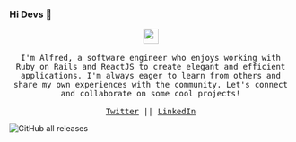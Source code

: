 ### Hi Devs 👋

<p align="center">
  <img src="https://user-images.githubusercontent.com/5679180/79618120-0daffb80-80be-11ea-819e-d2b0fa904d07.gif" width="27px">
  <br><br>
  <samp>
  I'm Alfred, a software engineer who enjoys working with Ruby on Rails  and ReactJS to create elegant and efficient applications. I'm always eager to learn from others and share my own experiences with the community. Let's connect and collaborate on some cool projects!
     <br><br><a href="https://twitter.com/AlfredBisimwa3">Twitter</a> || <a href="https://www.linkedin.com/in/alfred-bisimwa/">LinkedIn</a>
  </samp>
</p>

 ![GitHub all releases](https://img.shields.io/github/downloads/Alfredbis29/My-budget-app/total?logo=Github&logoColor=%23fff000&style=flat-square)